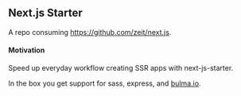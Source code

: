 ## Next.js Starter
A repo consuming https://github.com/zeit/next.js.

#### Motivation
Speed up everyday workflow creating SSR apps with next-js-starter.

In the box you get support for sass, express, and [bulma.io](http://bulma.io/).
